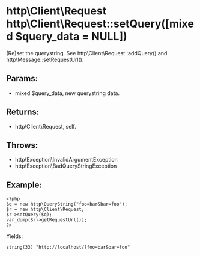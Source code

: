 # http\Client\Request http\Client\Request::setQuery([mixed $query_data = NULL])

(Re)set the querystring.
See http\Client\Request::addQuery() and http\Message::setRequestUrl().

## Params:

* mixed $query_data, new querystring data.

## Returns:

* http\Client\Request, self.

## Throws:

* http\Exception\InvalidArgumentException
* http\Exception\BadQueryStringException

## Example:

    <?php
    $q = new http\QueryString("foo=bar&bar=foo");
    $r = new http\Client\Request;
    $r->setQuery($q);
    var_dump($r->getRequestUrl());
    ?>

Yields:

    string(33) "http://localhost/?foo=bar&bar=foo"
